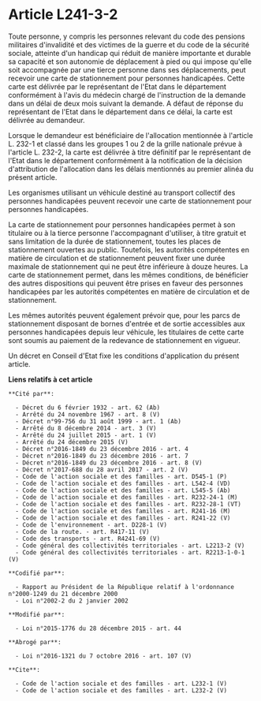 # Article L241-3-2

Toute personne, y compris les personnes relevant du code des pensions militaires d'invalidité et des victimes de la guerre et
du code de la sécurité sociale, atteinte d'un handicap qui réduit de manière importante et durable sa capacité et son
autonomie de déplacement à pied ou qui impose qu'elle soit accompagnée par une tierce personne dans ses déplacements, peut
recevoir une carte de stationnement pour personnes handicapées. Cette carte est délivrée par le représentant de l'Etat dans
le département conformément à l'avis du médecin chargé de l'instruction de la demande dans un délai de deux mois suivant la
demande. A défaut de réponse du représentant de l'Etat dans le département dans ce délai, la carte est délivrée au
demandeur. 

Lorsque le demandeur est bénéficiaire de l'allocation mentionnée à l'article L. 232-1 et classé dans les groupes 1 ou 2 de la
grille nationale prévue à l'article L. 232-2, la carte est délivrée à titre définitif par le représentant de l'Etat dans le
département conformément à la notification de la décision d'attribution de l'allocation dans les délais mentionnés au premier
alinéa du présent article. 

Les organismes utilisant un véhicule destiné au transport collectif des personnes handicapées peuvent recevoir une carte de
stationnement pour personnes handicapées. 

La carte de stationnement pour personnes handicapées permet à son titulaire ou à la tierce personne l'accompagnant
d'utiliser, à titre gratuit et sans limitation de la durée de stationnement, toutes les places de stationnement ouvertes au
public. Toutefois, les autorités compétentes en matière de circulation et de stationnement peuvent fixer une durée maximale
de stationnement qui ne peut être inférieure à douze heures. La carte de stationnement permet, dans les mêmes conditions, de
bénéficier des autres dispositions qui peuvent être prises en faveur des personnes handicapées par les autorités compétentes
en matière de circulation et de stationnement. 

Les mêmes autorités peuvent également prévoir que, pour les parcs de stationnement disposant de bornes d'entrée et de sortie
accessibles aux personnes handicapées depuis leur véhicule, les titulaires de cette carte sont soumis au paiement de la
redevance de stationnement en vigueur. 

Un décret en Conseil d'Etat fixe les conditions d'application du présent article.

**Liens relatifs à cet article**

	**Cité par**:

	  - Décret du 6 février 1932 - art. 62 (Ab)
	  - Arrêté du 24 novembre 1967 - art. 8 (V)
	  - Décret n°99-756 du 31 août 1999 - art. 1 (Ab)
	  - Arrêté du 8 décembre 2014 - art. 3 (V)
	  - Arrêté du 24 juillet 2015 - art. 1 (V)
	  - Arrêté du 24 décembre 2015 (V)
	  - Décret n°2016-1849 du 23 décembre 2016 - art. 4
	  - Décret n°2016-1849 du 23 décembre 2016 - art. 7
	  - Décret n°2016-1849 du 23 décembre 2016 - art. 8 (V)
	  - Décret n°2017-688 du 28 avril 2017 - art. 2 (V)
	  - Code de l'action sociale et des familles - art. D545-1 (P)
	  - Code de l'action sociale et des familles - art. L542-4 (VD)
	  - Code de l'action sociale et des familles - art. L545-5 (Ab)
	  - Code de l'action sociale et des familles - art. R232-24-1 (M)
	  - Code de l'action sociale et des familles - art. R232-28-1 (VT)
	  - Code de l'action sociale et des familles - art. R241-16 (M)
	  - Code de l'action sociale et des familles - art. R241-22 (V)
	  - Code de l'environnement - art. D228-1 (V)
	  - Code de la route. - art. R417-11 (V)
	  - Code des transports - art. R4241-69 (V)
	  - Code général des collectivités territoriales - art. L2213-2 (V)
	  - Code général des collectivités territoriales - art. R2213-1-0-1 (V)

	**Codifié par**:

	  - Rapport au Président de la République relatif à l'ordonnance n°2000-1249 du 21 décembre 2000
	  - Loi n°2002-2 du 2 janvier 2002

	**Modifié par**:

	  - Loi n°2015-1776 du 28 décembre 2015 - art. 44

	**Abrogé par**:

	  - Loi n°2016-1321 du 7 octobre 2016 - art. 107 (V)

	**Cite**:

	  - Code de l'action sociale et des familles - art. L232-1 (V)
	  - Code de l'action sociale et des familles - art. L232-2 (V)
